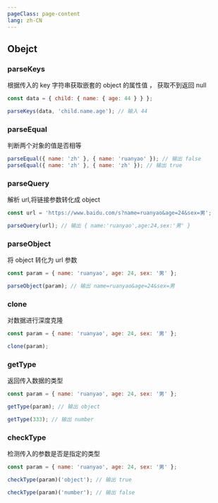 ```yaml
---
pageClass: page-content
lang: zh-CN
---
```


## Obejct

### parseKeys

根据传入的 key 字符串获取嵌套的 object 的属性值 ， 获取不到返回 null

```js
const data = { child: { name: { age: 44 } } };

parseKeys(data, 'child.name.age'); // 输入 44
```

### parseEqual

判断两个对象的值是否相等

```js
parseEqual({ name: 'zh' }, { name: 'ruanyao' }); // 输出 false
parseEqual({ name: 'zh' }, { name: 'zh' }); // 输出 true
```

####

### parseQuery

解析 url,将链接参数转化成 object

```js
const url = 'https://www.baidu.com/s?name=ruanyao&age=24&sex=男';

parseQuery(url); // 输出 { name:'ruanyao',age:24,sex:'男' }
```

####

### parseObject

将 object 转化为 url 参数

```js
const param = { name: 'ruanyao', age: 24, sex: '男' };

parseObject(param); // 输出 name=ruanyao&age=24&sex=男
```

####

### clone

对数据进行深度克隆

```js
const param = { name: 'ruanyao', age: 24, sex: '男' };

clone(param);
```

####

### getType

返回传入数据的类型

```js
const param = { name: 'ruanyao', age: 24, sex: '男' };

getType(param); // 输出 object

getType(333); // 输出 number
```

### checkType

检测传入的参数是否是指定的类型

```js
const param = { name: 'ruanyao', age: 24, sex: '男' };

checkType(param)('object'); // 输出 true

checkType(param)('number'); // 输出 false
```
